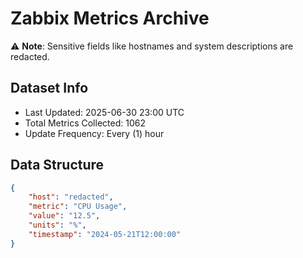 # Zabbix Metrics Archive

⚠️ **Note**: Sensitive fields like hostnames and system descriptions are redacted.

## Dataset Info
- Last Updated: 2025-06-30 23:00 UTC
- Total Metrics Collected: 1062
- Update Frequency: Every (1) hour

## Data Structure
```json
{
    "host": "redacted",
    "metric": "CPU Usage",
    "value": "12.5",
    "units": "%",
    "timestamp": "2024-05-21T12:00:00"
}
```

